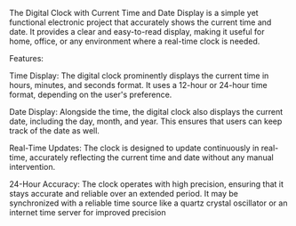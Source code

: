 The Digital Clock with Current Time and Date Display is a simple yet functional electronic project that accurately shows the current time and date. It provides a clear and easy-to-read display, making it useful for home, office, or any environment where a real-time clock is needed.

Features:

Time Display: The digital clock prominently displays the current time in hours, minutes, and seconds format. It uses a 12-hour or 24-hour time format, depending on the user's preference.

Date Display: Alongside the time, the digital clock also displays the current date, including the day, month, and year. This ensures that users can keep track of the date as well.

Real-Time Updates: The clock is designed to update continuously in real-time, accurately reflecting the current time and date without any manual intervention.

24-Hour Accuracy: The clock operates with high precision, ensuring that it stays accurate and reliable over an extended period. It may be synchronized with a reliable time source like a quartz crystal oscillator or an internet time server for improved precision

